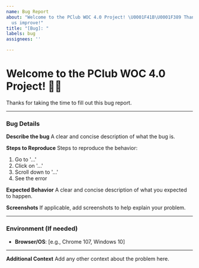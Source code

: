```yaml
---
name: Bug Report
about: "Welcome to the PClub WOC 4.0 Project! \U0001F41B\U0001F389 Thanks for helping
  us improve!"
title: "[Bug]: "
labels: bug
assignees: ''

---
```


# Welcome to the PClub WOC 4.0 Project! 👋🎉

Thanks for taking the time to fill out this bug report.

---

### Bug Details

<!-- Please delete the example contents provided to you before submitting the issue -->
**Describe the bug**
A clear and concise description of what the bug is.

**Steps to Reproduce**
Steps to reproduce the behavior:
1. Go to '...'
2. Click on '...'
3. Scroll down to '...'
4. See the error

**Expected Behavior**
A clear and concise description of what you expected to happen.

**Screenshots**
If applicable, add screenshots to help explain your problem.

---

### Environment (If needed)

- **Browser/OS**: [e.g., Chrome 107, Windows 10]

---

**Additional Context**
Add any other context about the problem here.
